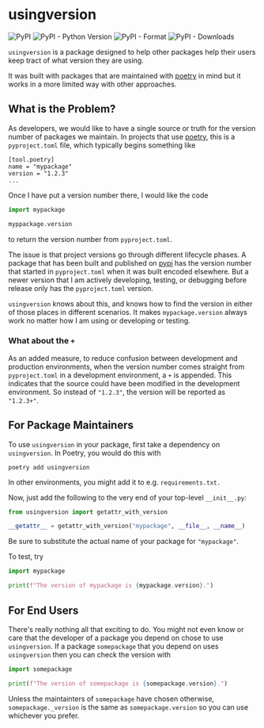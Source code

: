 usingversion
============

![PyPI](https://img.shields.io/pypi/v/usingversion)
![PyPI - Python Version](https://img.shields.io/pypi/pyversions/usingversion)
![PyPI - Format](https://img.shields.io/pypi/format/usingversion?label=PyPI%20Format)
![PyPI - Downloads](https://img.shields.io/pypi/dm/usingversion?label=PyPI%20Downloads)

`usingversion` is a package designed to help
other packages help their users keep tract of 
what version they are using.

It was built with packages that are maintained with
[poetry](https://github.com/python-poetry/poetry) in
mind but it works in a more limited way with other
approaches.

What is the Problem?
--------------------

As developers, we would like to have a single source or truth for
the version number of packages we maintain. In projects that use
[poetry](https://github.com/python-poetry/poetry), 
this is a `pyproject.toml` file, which typically begins 
something like

```
[tool.poetry]
name = "mypackage"
version = "1.2.3"
...
```

Once I have put a version number there, I would like the
code

```python
import mypackage

myppackage.version
```

to return the version number from `pyproject.toml`.

The issue is that project versions go through different
lifecycle phases. A package that has been built and published
on [pypi](https://www.pypi.org) has the version number that
started in `pyproject.toml` when it was built encoded elsewhere.
But a newer version that I am actively developing, testing, or debugging
before release only has the `pyproject.toml` version.

`usingversion` knows about this, and knows how to find the version
in either of those places in different scenarios. It makes 
`mypackage.version` always work no matter how I am using or developing
or testing.

### What about the `+`

As an added measure, to reduce confusion between development and 
production environments, when the version number comes straight
from `pyproject.toml` in a development environment, a `+` is 
appended. This indicates that the source could have been modified
in the development environment. So instead of `"1.2.3"`, the
version will be reported as `"1.2.3+"`.

For Package Maintainers
-----------------------

To use `usingversion` in your package, first take
a dependency on `usingversion`. In Poetry, you would
do this with 

```shell
poetry add usingversion
```

In other environments, you might add it to e.g. 
`requirements.txt.`

Now, just
add the following to the very end of your top-level `__init__.py`:

```python
from usingversion import getattr_with_version

__getattr__ = getattr_with_version("mypackage", __file__, __name__)
```

Be sure to substitute the actual name of your package for 
`"mypackage"`.

To test, try

```python
import mypackage

print(f"The version of mypackage is {mypackage.version}.")
```

For End Users
-------------

There's really nothing all that exciting to do.
You might not even know or care that the developer
of a package you depend on chose to use `usingversion`.
If a package `somepackage` that you depend on uses
`usingversion` then you can check the version with

```python
import somepackage

print(f"The version of somepackage is {somepackage.version}.")
```

Unless the maintainters of `somepackage` have chosen
otherwise, `somepackage._version` is the same as 
`somepackage.version` so you can use whichever you
prefer.
